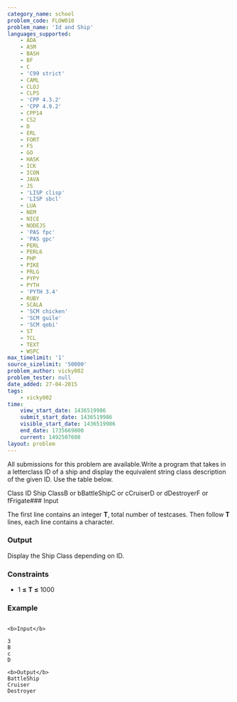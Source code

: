 ```yaml
---
category_name: school
problem_code: FLOW010
problem_name: 'Id and Ship'
languages_supported:
    - ADA
    - ASM
    - BASH
    - BF
    - C
    - 'C99 strict'
    - CAML
    - CLOJ
    - CLPS
    - 'CPP 4.3.2'
    - 'CPP 4.9.2'
    - CPP14
    - CS2
    - D
    - ERL
    - FORT
    - FS
    - GO
    - HASK
    - ICK
    - ICON
    - JAVA
    - JS
    - 'LISP clisp'
    - 'LISP sbcl'
    - LUA
    - NEM
    - NICE
    - NODEJS
    - 'PAS fpc'
    - 'PAS gpc'
    - PERL
    - PERL6
    - PHP
    - PIKE
    - PRLG
    - PYPY
    - PYTH
    - 'PYTH 3.4'
    - RUBY
    - SCALA
    - 'SCM chicken'
    - 'SCM guile'
    - 'SCM qobi'
    - ST
    - TCL
    - TEXT
    - WSPC
max_timelimit: '1'
source_sizelimit: '50000'
problem_author: vicky002
problem_tester: null
date_added: 27-04-2015
tags:
    - vicky002
time:
    view_start_date: 1436519986
    submit_start_date: 1436519986
    visible_start_date: 1436519986
    end_date: 1735669800
    current: 1492507608
layout: problem
---
```

All submissions for this problem are available.Write a program that takes in a letterclass ID of a ship and display the equivalent string class description of the given ID. Use the table below.

Class ID Ship ClassB or bBattleShipC or cCruiserD or dDestroyerF or fFrigate### Input

The first line contains an integer **T**, total number of testcases. Then follow **T** lines, each line contains a character.

### Output

Display the Ship Class depending on ID.

### Constraints

- 1 **≤** **T** **≤** 1000

### Example

```

<b>Input</b>

3 
B
c
D

<b>Output</b>
BattleShip
Cruiser
Destroyer

```